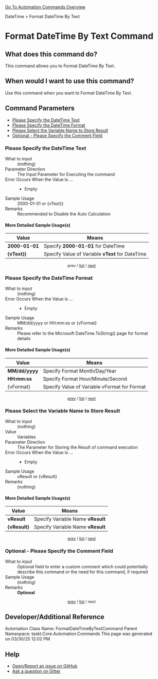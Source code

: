 <!--TITLE: Format DateTime By Text Command -->
<!-- SUBTITLE: a command in the DateTime group. -->
[Go To Automation Commands Overview](/automation-commands.md)


DateTime &gt; Format DateTime By Text


# Format DateTime By Text Command


## What does this command do?
This command allows you to Format DateTime By Text.


## When would I want to use this command?
Use this command when you want to Format DateTime By Text.


<a id="param_list"></a>
## Command Parameters
- [Please Specify the DateTime Text](#param_0)
- [Please Specify the DateTime Format](#param_1)
- [Please Select the Variable Name to Store Result](#param_2)
- [Optional - Please Specify the Comment Field](#param_3)


<a id="param_0"></a>
### Please Specify the DateTime Text


<dl>
<dt>What to input</dt><dd>(nothing)</dd>
<dt>Parameter Direction</dt><dd>The Input Parameter for Executing the command</dd>
<dt>Error Occurs When the Value is ...</dt><dd><ul>
<li>Empty</li>
</ul></dd>
<dt>Sample Usage</dt><dd>2000-01-01 or {vText}}</dd>
<dt>Remarks</dt><dd>Recommended to Disable the Auto Calculation</dd>
</dl>




#### More Detailed Sample Usage(s)
| Value | Means |
|---|---|
| <strong>2000-01-01</strong> | Specify **2000-01-01** for DateTime |
| <strong>{vText}}</strong> | Specify Value of Variable **vText** for DateTime |


<div style="font-size: 90%; text-align: center">


prev / [list](#param_list) / [next](#param_1)


</div>


<a id="param_1"></a>
### Please Specify the DateTime Format


<dl>
<dt>What to input</dt><dd>(nothing)</dd>
<dt>Error Occurs When the Value is ...</dt><dd><ul>
<li>Empty</li>
</ul></dd>
<dt>Sample Usage</dt><dd>MM/dd/yyyy or HH:mm:ss or {vFormat}</dd>
<dt>Remarks</dt><dd>Please refer to the Microsoft DateTime.ToString() page for format details</dd>
</dl>




#### More Detailed Sample Usage(s)
| Value | Means |
|---|---|
| <strong>MM/dd/yyyy</strong> | Specify Format Month/Day/Year |
| <strong>HH:mm:ss</strong> | Specify Format Hour/Minute/Second |
| {vFormat} | Specify Value of Variable vFormat for Format |


<div style="font-size: 90%; text-align: center">


[prev](#param_1) / [list](#param_list) / [next](#param_2)


</div>


<a id="param_2"></a>
### Please Select the Variable Name to Store Result


<dl>
<dt>What to input</dt><dd>(nothing)</dd>
<dt>Value</dt><dd>Variables</dd>
<dt>Parameter Direction</dt><dd>The Parameter for Storing the Result of command execution</dd>
<dt>Error Occurs When the Value is ...</dt><dd><ul>
<li>Empty</li>
</ul></dd>
<dt>Sample Usage</dt><dd>vResult or {vResult}</dd>
<dt>Remarks</dt><dd>(nothing)</dd>
</dl>




#### More Detailed Sample Usage(s)
| Value | Means |
|---|---|
| <strong>vResult</strong> | Specify Variable Name **vResult** |
| <strong>{vResult}</strong> | Specify Variable Name **vResult** |


<div style="font-size: 90%; text-align: center">


[prev](#param_2) / [list](#param_list) / [next](#param_3)


</div>


<a id="param_3"></a>
### Optional - Please Specify the Comment Field


<dl>
<dt>What to input</dt><dd>Optional field to enter a custom comment which could potentially describe this command or the need for this command, if required</dd>
<dt>Sample Usage</dt><dd>(nothing)</dd>
<dt>Remarks</dt><dd><strong>Optional</strong><br></dd>
</dl>




<div style="font-size: 90%; text-align: center">


[prev](#param_3) / [list](#param_list) / next


</div>


## Developer/Additional Reference
Automation Class Name: FormatDateTimeByTextCommand
Parent Namespace: taskt.Core.Automation.Commands
This page was generated on 03/30/25 12:02 PM


## Help
- [Open/Report an issue on GitHub](https://github.com/rcktrncn/taskt/issues/new)
- [Ask a question on Gitter](https://gitter.im/taskt-rpa/Lobby)
